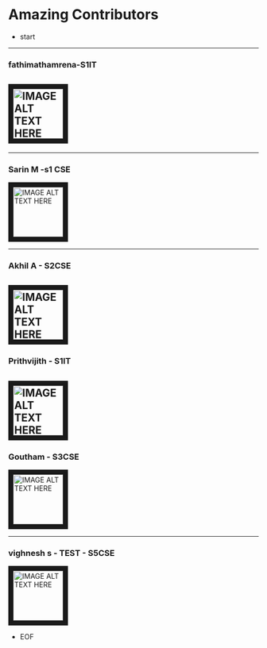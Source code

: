 # Amazing Contributors 

- start
----
### fathimathamrena-S1IT
<img src="https://images.pexels.com/photos/1110670/pexels-photo-1110670.jpeg?auto=compress&cs=tinysrgb&dpr=2&h=650&w=940" 
alt="IMAGE ALT TEXT HERE" width="100" height="100" border="10" />
-------



 
------
### Sarin M -s1 CSE
<img src="https://images.pexels.com/photos/1110670/pexels-photo-1110670.jpeg?auto=compress&cs=tinysrgb&dpr=2&h=650&w=940" 
alt="IMAGE ALT TEXT HERE" width="100" height="100" border="10" />

------
### Akhil A - S2CSE
<img src="https://images.pexels.com/photos/1110670/pexels-photo-1110670.jpeg?auto=compress&cs=tinysrgb&dpr=2&h=650&w=940" 
alt="IMAGE ALT TEXT HERE" width="100" height="100" border="10" />
------

### Prithvijith - S1IT
<img src="https://images.pexels.com/photos/1110670/pexels-photo-1110670.jpeg?auto=compress&cs=tinysrgb&dpr=2&h=650&w=940" 
alt="IMAGE ALT TEXT HERE" width="100" height="100" border="10" />
-----------
### Goutham - S3CSE
<img src="https://images.pexels.com/photos/1110670/pexels-photo-1110670.jpeg?auto=compress&cs=tinysrgb&dpr=2&h=650&w=940" 
alt="IMAGE ALT TEXT HERE" width="100" height="100" border="10" />

--------
### vighnesh s - TEST - S5CSE
<img src="https://images.pexels.com/photos/1110670/pexels-photo-1110670.jpeg?auto=compress&cs=tinysrgb&dpr=2&h=650&w=940" 
alt="IMAGE ALT TEXT HERE" width="100" height="100" border="10" />
- EOF

